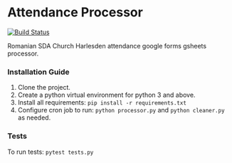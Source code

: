 # Attendance Processor
[![Build Status](https://travis-ci.org/Silvian/attendance-processor.svg?branch=main)](https://travis-ci.com/github/Silvian/attendance-processor)

Romanian SDA Church Harlesden attendance google forms gsheets processor.

### Installation Guide

1. Clone the project.
2. Create a python virtual environment for python 3 and above.
3. Install all requirements: `pip install -r requirements.txt`
4. Configure cron job to run: `python processor.py` and `python cleaner.py` as needed.

### Tests

To run tests: `pytest tests.py`
